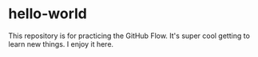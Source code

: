 # hello-world

This repository is for practicing the GitHub Flow. 
It's super cool getting to learn new things.
I enjoy it here.

